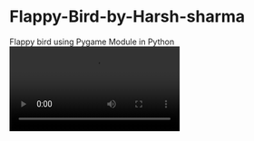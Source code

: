 # Flappy-Bird-by-Harsh-sharma
Flappy bird using Pygame Module in Python
![game](https://github.com/harshsharma2345/Flappy-Bird-by-Harsh-sharma/blob/master/WhatsApp%20Video%202020-05-01%20at%208.13.50%20PM.mp4)
